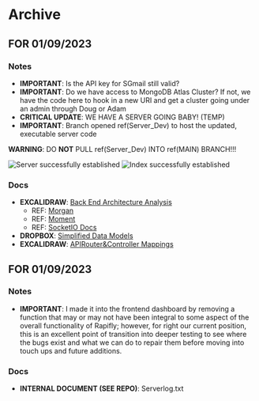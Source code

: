 # Archive

## FOR 01/09/2023
### Notes
- **IMPORTANT**: Is the API key for SGmail still valid?
- **IMPORTANT**: Do we have access to MongoDB Atlas Cluster? If not, we have the code here to hook in a new URI and get a cluster going under an admin through Doug or Adam
- **CRITICAL UPDATE**: WE HAVE A SERVER GOING BABY! (TEMP)
- **IMPORTANT**: Branch opened ref(Server_Dev) to host the updated, executable server code

**WARNING**: DO **NOT** PULL ref(Server_Dev) INTO ref(MAIN) BRANCH!!!

<img src="https://dl.dropboxusercontent.com/s/orwed3h58i36mlk/ServerLogSuccess.png?dl=0" alt="Server successfully established">
<img src="https://dl.dropboxusercontent.com/s/85ns08uzc3j5moc/IndexLogSuccess.png?dl=0" alt="Index successfully established">

### Docs
- **EXCALIDRAW**: [Back End Architecture Analysis](https://excalidraw.com/#json=0p3dGlWgO5SEZTntivmFW,uLbi-t_aRWrDYNE_vR9-0g)
  - REF: [Morgan](https://github.com/expressjs/morgan)
  - REF: [Moment](https://github.com/moment/moment)
  - REF: [SocketIO Docs](https://socket.io/docs/v4/)
- **DROPBOX**: [Simplified Data Models](https://www.dropbox.com/s/6iwpmcq9jcvos3g/Models.jsonc?dl=0)
- **EXCALIDRAW**: [APIRouter&Controller Mappings](https://excalidraw.com/#json=nPVf6hlDmpPetIibQG8uI,Ct3JlVL_lQyziEA0cSY2kA)

## FOR 01/09/2023

### Notes
- **IMPORTANT**: I made it into the frontend dashboard by removing a function that may or may not have been integral to some aspect of the overall functionality of Rapifly; however, for right our current position, this is an excellent point of transition into deeper testing to see where the bugs exist and what we can do to repair them before moving into touch ups and future additions.

### Docs
- **INTERNAL DOCUMENT (SEE REPO)**: Serverlog.txt
